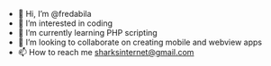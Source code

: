 - 👋 Hi, I’m @fredabila
- 👀 I’m interested in coding
- 🌱 I’m currently learning PHP scripting
- 💞️ I’m looking to collaborate on creating mobile and webview apps
- 📫 How to reach me sharksinternet@gmail.com

<!---
fredabila/fredabila is a ✨ special ✨ repository because its `README.md` (this file) appears on your GitHub profile.
You can click the Preview link to take a look at your changes.
--->
